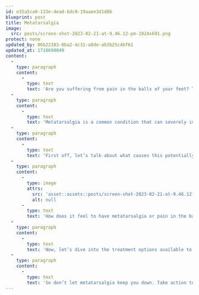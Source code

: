 ```yaml
---
id: e35a5ca0-133e-4ead-bdc0-19aaee3d1d86
blueprint: post
title: Metatarsalgia
image:
  src: posts/screen-shot-2023-02-21-at-9.46.12-pm-1024x691.png
protect: none
updated_by: 06b22383-0ba2-4c31-a8de-ab3b25c4bf61
updated_at: 1718690049
content:
  -
    type: paragraph
    content:
      -
        type: text
        text: 'Are you suffering from pain in the balls of your feet? This pain could be metatarsalgia.'
  -
    type: paragraph
    content:
      -
        type: text
        text: 'Metatarsalgia is a common condition that can severely impact your daily life. But fear not, as we’re here to guide you through the causes, symptoms, and treatment options available to you.'
  -
    type: paragraph
    content:
      -
        type: text
        text: 'First off, let’s talk about what causes this potentially agonizing condition. It can be triggered by a range of factors, including high-impact activities that put enormous pressure on the ball of your foot, ill-fitting footwear that lacks proper arch support, foot deformities like high arches or hammertoes, and aging, which can lead to the thinning of the fat pad in the ball of your foot.'
  -
    type: paragraph
    content:
      -
        type: image
        attrs:
          src: 'asset::assets::posts/screen-shot-2023-02-21-at-9.46.12-pm-1024x691.png'
          alt: null
      -
        type: text
        text: 'How does it feel to have metatarsalgia or pain in the balls of your feet? The most obvious symptom is intense pain and discomfort in the ball of your foot. You may feel like you’re walking on hot coals, or that there’s a rock in your shoe. Additionally, you may experience tingling, numbness, or a feeling that something is stuck in your shoe.'
  -
    type: paragraph
    content:
      -
        type: text
        text: 'Now, let’s dive into the treatment options available to you. Depending on the severity of your condition and the underlying cause, there are several treatments that may help alleviate your pain. Resting and avoiding high-impact activities is crucial in reducing inflammation and easing pain. Applying ice to the affected area can also help reduce swelling and alleviate pain. Footwear with proper arch support and a wide toe box is essential in taking the pressure off the ball of your foot. Custom orthotics or shoe inserts can redistribute pressure and relieve pain. Stretching and strengthening exercises can help improve flexibility and strength in the foot muscles. In severe cases, surgery may be necessary to correct foot deformities.'
  -
    type: paragraph
    content:
      -
        type: text
        text: 'So don’t let metatarsalgia keep you down. Take action today and call us today to determine the underlying cause and develop an effective treatment plan. Get back on your feet and start living your best life again. Call us at {{ business:phone }}.'
---
```

